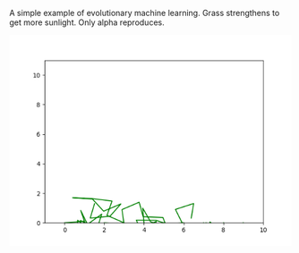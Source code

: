 A simple example of evolutionary machine learning. Grass strengthens to get more sunlight. Only alpha reproduces.

![alt text](https://github.com/Melanol/grass_evo/blob/master/demo.gif "demo")
